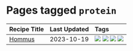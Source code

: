 # Pages tagged `protein`

|Recipe Title|Last Updated|Tags
|:---|:---|:---|
|[Hommus](../recipes/hommus.md)|2023-10-19|[![](https://img.shields.io/badge/tag-healthy-99d437)](../tags/healthy.md) [![](https://img.shields.io/badge/tag-messy-cb29b)](../tags/messy.md) [![](https://img.shields.io/badge/tag-protein-32f6f2)](../tags/protein.md) [![](https://img.shields.io/badge/tag-tricky-8a534c)](../tags/tricky.md)|